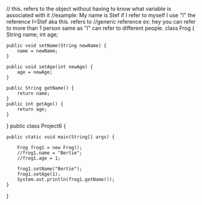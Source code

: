 
// this. refers to the object without having to know what variable is associated with it
//example: My name is Stef if I refer to myself I use "I" the reference I=Stef aka this. refers to 
//generic reference ex: hey you can refer to more than 1 person same as "I" can refer to different people.
class Frog {
	String name;
	int age;
	
	public void setName(String newName) {
		name = newName;
	}
	
	public void setAge(int newAge) {
		age = newAge;
	}
	
	public String getName() {
		return name;
	}
	public int getAge() {
		return age;
	}
}
public class Project6 {

	public static void main(String[] args) {
		
		Frog frog1 = new Frog();
		//frog1.name = "Bertie";
		//frog1.age = 1;
		
		frog1.setName("Bertie");
		frog1.setAge(1);
		System.out.println(frog1.getName());
	}

}
